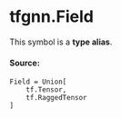 <div itemscope itemtype="http://developers.google.com/ReferenceObject">
<meta itemprop="name" content="tfgnn.Field" />
<meta itemprop="path" content="Stable" />
</div>

# tfgnn.Field

<!-- Insert buttons and diff -->
This symbol is a **type alias**.



#### Source:

<pre class="devsite-click-to-copy prettyprint lang-py tfo-signature-link">
<code>Field = Union[
    tf.Tensor,
    tf.RaggedTensor
]
</code></pre>

<!-- Placeholder for "Used in" -->
